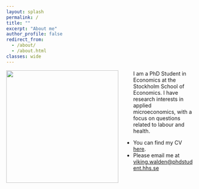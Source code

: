 ```yaml
---
layout: splash
permalink: /
title: ""
excerpt: "About me"
author_profile: false
redirect_from:
  - /about/
  - /about.html
classes: wide
---
```

<img src="{{site.url}}/images/VW_3.jpg" width="300" align="left" style="display: block; margin-right: 40px;" />

I am a PhD Student in Economics at the Stockholm School of Economics.  I have
research interests in applied microeconomics, with a focus on questions related
to labour and health.

- You can find my CV [here](https://vikingwalden.github.io/files/cv.pdf).
- Please email me at [viking.walden@phdstudent.hhs.se](mailto:viking.walden@phdstudent.hhs.se)

<!-- I am on the job market and available for interviews before, during, and after the virtual European Job Market and the virtual 2021 AEA/ASSA meetings. -->

<!-- You can find my CV [here](https://www.dropbox.com/s/jf76rlxifl051i2/schroeder_cv_jm.pdf?dl=0){:target="_blank"} and my job market paper [here](https://www.dropbox.com/s/qqpvkbzdtt91vub/schroeder_jmp.pdf?dl=0){:target="_blank"}. -->

<!-- You can contact me at christofer.schroeder at phdstudent.hhs.se -->
